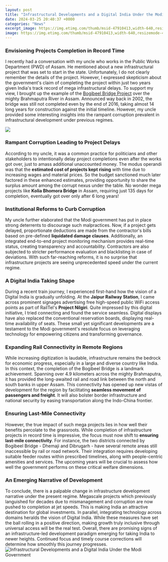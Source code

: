 ```yaml
---
layout: post
title: "Infrastructural Developments and a Digital India Under the Modi Government"
date: 2024-03-25 20:40:37 +0000
categories: "News"
excerpt_image: https://img.etimg.com/thumb/msid-47910413,width-640,resizemode-4,imgsize-299804/eight-initiatives-under-digital-india.jpg
image: https://img.etimg.com/thumb/msid-47910413,width-640,resizemode-4,imgsize-299804/eight-initiatives-under-digital-india.jpg
---
```


### Envisioning Projects Completion in Record Time 
I recently had a conversation with my uncle who works in the Public Works Department (PWD) of Assam. He mentioned about a new infrastructural project that was set to start in the state. Unfortunately, I do not clearly remember the details of the project. However, I expressed skepticism about the government's claim of completing the project within just two years given India's track record of mega infrastructural delays. 
To support my view, I brought up the example of the [Bogibeel Bridge Project](https://store.fi.io.vn/toy-poodle-dog-lover-heart-shape-toy-poodle-valentines-day) over the mighty Brahmaputra River in Assam. Announced way back in 2002, the bridge was still not completed even by the end of 2016, taking almost 14 long years for construction against the initial timeline. However, my uncle provided some interesting insights into the rampant corruption prevalent in infrastructural development under previous regimes.

![](https://4.bp.blogspot.com/-_5iDvdkRkjs/WGee3741gHI/AAAAAAAACLQ/mumohfjBG1QBa75DAWleDGi6FysguFcVACLcB/w1200-h630-p-k-no-nu/131.png)
### Rampant Corruption Leading to Project Delays
According to my uncle, it was a common practice for politicians and other stakeholders to intentionally delay project completions even after the works got over, just to amass additional unaccounted money. The modus operandi was that the **estimated cost of projects kept rising** with time due to increasing wages and material prices. So the budget sanctioned much later factored in these enhanced estimates, providing opportunity to share the surplus amount among the corrupt nexus under the table. No wonder mega projects like **Kolia Bhomora Bridge** in Assam, requiring just 135 days for completion, eventually got over only after 6 long years! 
### Institutional Reforms to Curb Corruption
My uncle further elaborated that the Modi government has put in place strong deterrents to discourage such malpractices. Now, if a project gets delayed, proportionate deductions are made from the contractor's bills based on pre-defined **liquidated damage clauses**. Additionally, an integrated end-to-end project monitoring mechanism provides real-time status, creating transparency and accountability. Contractors are also subjected to stricter performance evaluation and blacklisting in case of deviations. With such far-reaching reforms, it is no surprise that infrastructure projects are seeing unprecedented speed under the current regime. 
### A Digital India Taking Shape
During a recent train journey, I experienced first-hand how the vision of a Digital India is gradually unfolding. At the **Jaipur Railway Station**, I came across prominent signages advertising free high-speed public WiFi access points as part of RailTel's **Project Nilgiri**. Quite impressed by this digital initiative, I tried connecting and found the service seamless. Digital displays have also replaced the conventional reservation boards, displaying real-time availability of seats. These small yet significant developments are a testament to the Modi government's resolute focus on leveraging technology for empowering citizens and transforming governance.
### Expanding Rail Connectivity in Remote Regions
While increasing digitization is laudable, infrastructure remains the bedrock for economic progress, especially in a large and diverse country like India. In this context, the completion of the Bogibeel Bridge is a landmark achievement. Spanning over 4.9 kilometers across the mighty Brahmaputra, it has provided the long-awaited rail and road link between the north and south banks in upper Assam. This connectivity has opened up new vistas of development for the region by facilitating **seamless movement of passengers and freight**. It will also bolster border infrastructure and national security by easing transportation along the Indo-China frontier. 
### Ensuring Last-Mile Connectivity 
However, the true impact of such mega projects lies in how well their benefits percolate to the grassroots. While completion of infrastructure projects in record time is impressive, the focus must now shift to **ensuring last-mile connectivity**. For instance, the two districts connected by Bogibeel Bridge - Dhemaji and Dibrugarh - have several remote areas still inaccessible by rail or road network. Their integration requires developing suitable feeder routes within prescribed timelines, along with people-centric amenities and services. The upcoming years will be crucial to assess how well the government performs on these critical welfare dimensions.
### An Emerging Narrative of Development 
To conclude, there is a palpable change in infrastructure development narrative under the present regime. Megascale projects which previously languished for decades due to mismanagement and corruption are now pushed to completion at jet speeds. This is making India an attractive destination for global investments. In parallel, integrating technology across domains heralds the vision of Digital India. While these measures have set the ball rolling in a positive direction, making growth truly inclusive through universal access will be the real test. Overall, there are promising signs of an infrastructure-led development paradigm emerging for taking India to newer heights. Continued focus and timely course corrections will determine how smoothly this journey progresses.
![Infrastructural Developments and a Digital India Under the Modi Government](https://img.etimg.com/thumb/msid-47910413,width-640,resizemode-4,imgsize-299804/eight-initiatives-under-digital-india.jpg)